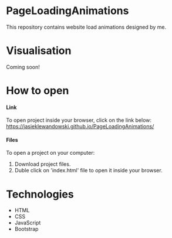 # PageLoadingAnimations
This repository contains website load animations designed by me. 

# Visualisation
Coming soon!
  
# How to open

#### Link
To open project inside your browser, click on the link below:   
https://jasieklewandowski.github.io/PageLoadingAnimations/
 
#### Files
To open a project on your computer:
1. Download project files.  
2. Duble click on 'index.html' file to open it inside your browser.  
  
    
# Technologies
  
* HTML
* CSS
* JavaScript 
* Bootstrap
